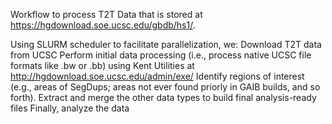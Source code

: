 Workflow to process T2T Data that is stored at https://hgdownload.soe.ucsc.edu/gbdb/hs1/.

Using SLURM scheduler to facilitate parallelization, we:
  Download T2T data from UCSC
  Perform initial data processing (i.e., process native UCSC file formats like .bw or .bb) using Kent Utilities at http://hgdownload.soe.ucsc.edu/admin/exe/ 
  Identify regions of interest (e.g., areas of SegDups; areas not ever found priorly in GAIB builds, and so forth).
  Extract and merge the other data types to build final analysis-ready files
  Finally, analyze the data
